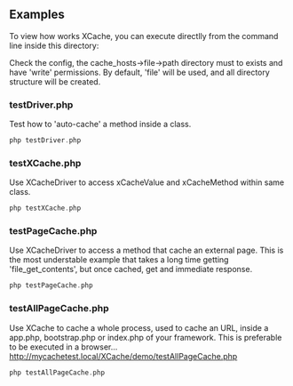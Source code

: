 ## Examples
To view how works XCache, you can execute directlly from the command line inside this directory:

Check the config, the cache_hosts->file->path directory must to exists and have 'write' permissions.
By default, 'file' will be used, and all directory structure will be created.

### testDriver.php
Test how to 'auto-cache' a method inside a class.

```php
php testDriver.php
```

### testXCache.php
Use XCacheDriver to access xCacheValue and xCacheMethod within same class.

```php
php testXCache.php
```

### testPageCache.php
Use XCacheDriver to access a method that cache an external page. This is the most understable example that takes a long time getting 'file_get_contents', but once cached, get and immediate response.

```php
php testPageCache.php
```

### testAllPageCache.php
Use XCache to cache a whole process, used to cache an URL, inside a app.php, bootstrap.php or index.php of your framework.
This is preferable to be executed in a browser...   http://mycachetest.local/XCache/demo/testAllPageCache.php

```php
php testAllPageCache.php
```



